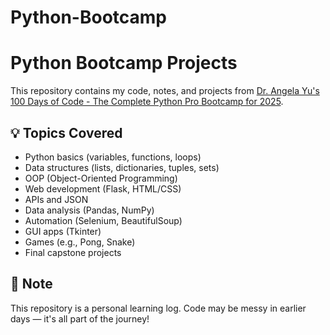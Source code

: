 # Python-Bootcamp
# Python Bootcamp Projects

This repository contains my code, notes, and projects from [Dr. Angela Yu's 100 Days of Code - The Complete Python Pro Bootcamp for 2025](https://www.udemy.com/course/100-days-of-code/).

## 💡 Topics Covered
- Python basics (variables, functions, loops)
- Data structures (lists, dictionaries, tuples, sets)
- OOP (Object-Oriented Programming)
- Web development (Flask, HTML/CSS)
- APIs and JSON
- Data analysis (Pandas, NumPy)
- Automation (Selenium, BeautifulSoup)
- GUI apps (Tkinter)
- Games (e.g., Pong, Snake)
- Final capstone projects

## 🚧 Note
This repository is a personal learning log. Code may be messy in earlier days — it's all part of the journey!
